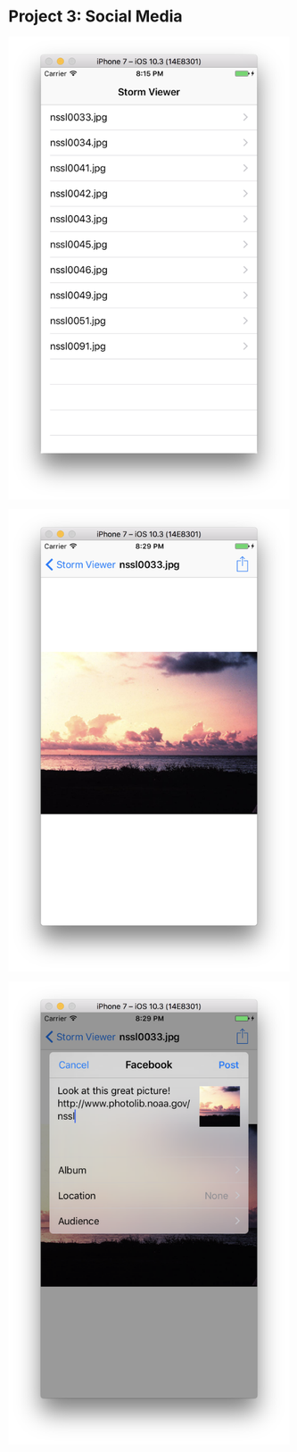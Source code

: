 # Project 3: Social Media

![](content/project3_1.png)

![](content/project3_2.png)

![](content/project3_3.png)